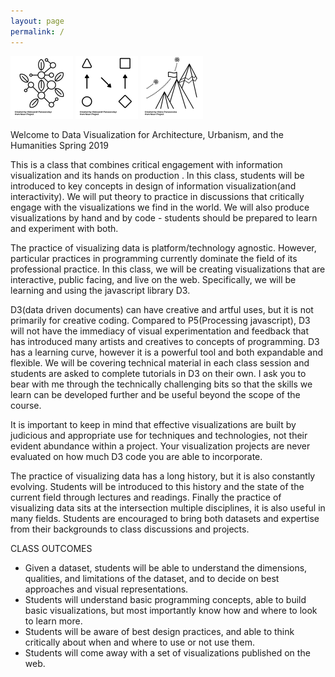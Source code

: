 ```yaml
---
layout: page
permalink: /
---
```


<p>
<img border="0" alt="" src="assets/img/1.png" height="100px">
<img border="0" alt="" src="assets/img/2.png" height="100px">
<img border="0" alt="" src="assets/img/3.png" height="100px">

</p>
<span id="rTitle">Welcome to Data Visualization for Architecture, Urbanism, and the Humanities Spring 2019</span>

<p>This is a class that combines critical engagement with information visualization and its hands on production .
In this class, students will be introduced to key concepts in design of information visualization(and interactivity). We will put theory to practice in discussions that critically engage with the visualizations we find in the world. We will also produce visualizations by hand and by code - students should be prepared to learn and experiment with both.</p>

<p>The practice of visualizing data is platform/technology agnostic. However, particular practices in programming currently dominate the field of its professional practice. In this class, we will be creating visualizations that are interactive, public facing, and live on the web. Specifically, we will be learning and using the javascript library D3.</p>

<p>D3(data driven documents) can have creative and artful uses, but it is not primarily for creative coding. Compared to P5(Processing javascript), D3 will not have the immediacy  of visual experimentation and feedback that has introduced many artists and creatives to concepts of programming. D3 has a learning curve, however it is a powerful tool and both expandable and flexible. We will be covering technical material in each class session and students are asked to complete tutorials in D3 on their own. I ask you to bear with me through the technically challenging bits so that the skills we learn can be developed further and be useful beyond the scope of the course.</p>

<p>It is important to keep in mind that effective visualizations are built by judicious and appropriate use for techniques and technologies, not their evident abundance within a project. Your visualization projects are never evaluated on how much D3 code you are able to incorporate.</p>

<p>The practice of visualizing data has a long history, but it is also constantly evolving. Students will be introduced to this history and the state of the current field through lectures and readings.
Finally the practice of visualizing data sits at the intersection multiple disciplines, it is also useful in many fields. Students are encouraged to bring both datasets and expertise from their backgrounds to class discussions and projects.</p>

CLASS OUTCOMES

- Given a dataset, students will be able to understand the dimensions, qualities, and limitations of the dataset, and to decide on best approaches and visual representations.
- Students will understand basic programming concepts, able to build basic visualizations, but most importantly know how and where to look to learn more.
- Students will be aware of best design practices, and able to think critically about when and where to use or not use them.
- Students will come away with a set of visualizations published on the web.


